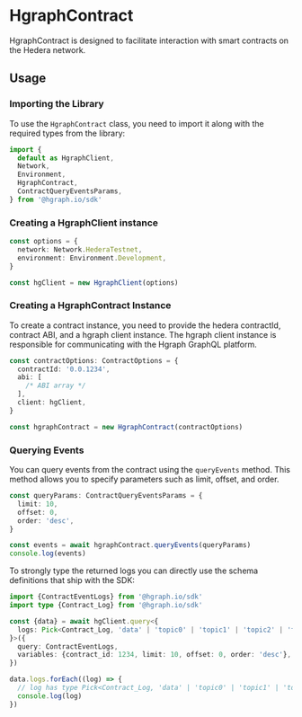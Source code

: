 # HgraphContract

HgraphContract is designed to facilitate interaction with smart contracts on the
Hedera network.

## Usage

### Importing the Library

To use the `HgraphContract` class, you need to import it along with the required
types from the library:

```typescript
import {
  default as HgraphClient,
  Network,
  Environment,
  HgraphContract,
  ContractQueryEventsParams,
} from '@hgraph.io/sdk'
```

### Creating a HgraphClient instance

```typescript
const options = {
  network: Network.HederaTestnet,
  environment: Environment.Development,
}

const hgClient = new HgraphClient(options)
```

### Creating a HgraphContract Instance

To create a contract instance, you need to provide the hedera contractId,
contract ABI, and a hgraph client instance. The hgraph client instance is
responsible for communicating with the Hgraph GraphQL platform.

```typescript
const contractOptions: ContractOptions = {
  contractId: '0.0.1234',
  abi: [
    /* ABI array */
  ],
  client: hgClient,
}

const hgraphContract = new HgraphContract(contractOptions)
```

### Querying Events

You can query events from the contract using the `queryEvents` method. This
method allows you to specify parameters such as limit, offset, and order.

```typescript
const queryParams: ContractQueryEventsParams = {
  limit: 10,
  offset: 0,
  order: 'desc',
}

const events = await hgraphContract.queryEvents(queryParams)
console.log(events)
```

To strongly type the returned logs you can directly use the schema definitions
that ship with the SDK:

```typescript
import {ContractEventLogs} from '@hgraph.io/sdk'
import type {Contract_Log} from '@hgraph.io/sdk'

const {data} = await hgClient.query<{
  logs: Pick<Contract_Log, 'data' | 'topic0' | 'topic1' | 'topic2' | 'topic3'>[]
}>({
  query: ContractEventLogs,
  variables: {contract_id: 1234, limit: 10, offset: 0, order: 'desc'},
})

data.logs.forEach((log) => {
  // log has type Pick<Contract_Log, 'data' | 'topic0' | 'topic1' | 'topic2' | 'topic3'>
  console.log(log)
})
```
